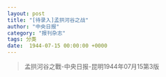 ```yaml
---
layout: post
title: "[待录入]孟拱河谷之战"
author: "中央日报"
category: "报刊杂志"
tags: 分类
date:  1944-07-15 00:00:00 +0000
---
```






> 孟拱河谷之戰-中央日报-昆明1944年07月15第3版

